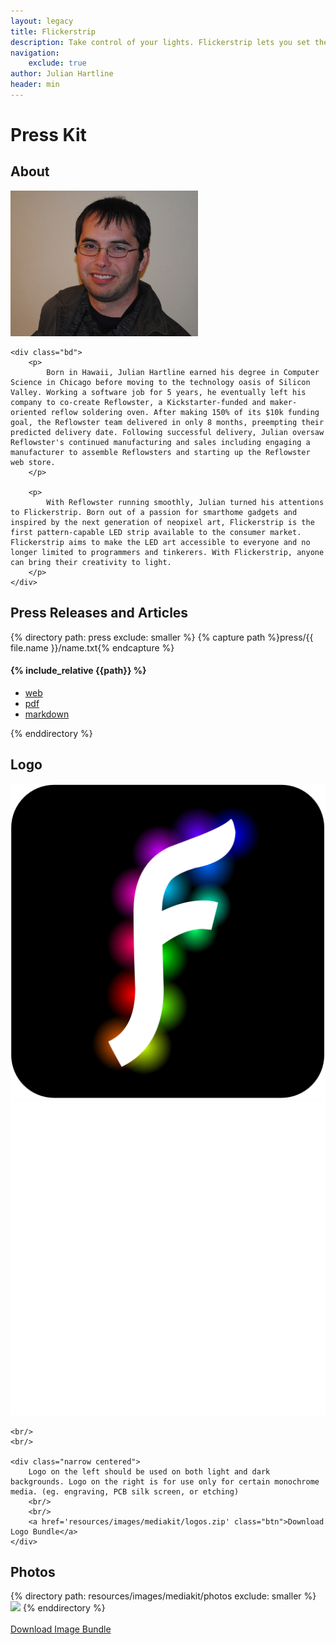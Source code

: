 ```yaml
---
layout: legacy
title: Flickerstrip
description: Take control of your lights. Flickerstrip lets you set the mood, create your own light show, or 
navigation:
    exclude: true
author: Julian Hartline
header: min
---
```


<h1>Press Kit</h1>

<h2>About</h2>
<div class="media attribution">
	<a href="resources/images/mediakit/julian.jpg" class="img">
		<img src="resources/images/mediakit/julian.jpg" alt="me" width="300px" />
	</a>

	<div class="bd">
		<p>
			Born in Hawaii, Julian Hartline earned his degree in Computer Science in Chicago before moving to the technology oasis of Silicon Valley. Working a software job for 5 years, he eventually left his company to co-create Reflowster, a Kickstarter-funded and maker-oriented reflow soldering oven. After making 150% of its $10k funding goal, the Reflowster team delivered in only 8 months, preempting their predicted delivery date. Following successful delivery, Julian oversaw Reflowster's continued manufacturing and sales including engaging a manufacturer to assemble Reflowsters and starting up the Reflowster web store.
		</p>
		
		<p>
			With Reflowster running smoothly, Julian turned his attentions to Flickerstrip. Born out of a passion for smarthome gadgets and inspired by the next generation of neopixel art, Flickerstrip is the first pattern-capable LED strip available to the consumer market. Flickerstrip aims to make the LED art accessible to everyone and no longer limited to programmers and tinkerers. With Flickerstrip, anyone can bring their creativity to light.
		</p>
	</div>
</div>

<h2>Press Releases and Articles</h2>
<div class="press_releases">
    {% directory path: press exclude: smaller %}
        {% capture path %}press/{{ file.name }}/name.txt{% endcapture %}
        <div class="release">
            <h4>{% include_relative {{path}} %}</h4>
            <ul class='smalllinks'>
                <li>
                    <a href='press/{{ file.name }}/web.html'>web</a>
                </li>
                <li>
                    <a href='press/{{ file.name }}/{{ file.name }}.pdf'>pdf</a>
                </li>
                <li>
                    <a href='press/{{ file.name }}/{{ file.name }}.markdown'>markdown</a>
                </li>
            </ul>
        </div>
    {% enddirectory %}
</div>


<h2>Logo</h2>
<div class="textcentered">
	<div class="logobg">
		<img src="resources/images/mediakit/logo.png" />
	</div>
	<div class="logobg">
		<img src="resources/images/mediakit/f.png" />
	</div>
	
	<br/>
	<br/>
	
	<div class="narrow centered">
		Logo on the left should be used on both light and dark backgrounds. Logo on the right is for use only for certain monochrome media. (eg. engraving, PCB silk screen, or etching)
		<br/>
		<br/>
		<a href='resources/images/mediakit/logos.zip' class="btn">Download Logo Bundle</a>
	</div>
</div>

<h2>Photos</h2>
<div class="photogallery">
    {% directory path: resources/images/mediakit/photos exclude: smaller %}
        <a href='/flickerstrip/resources/images/mediakit/photos/{{ file.name }}'><img src='/flickerstrip/resources/images/mediakit/photos/smaller/{{ file.name }}' /></a>
    {% enddirectory %}
</div>

<br/>

<div class="textcentered">
	<a href='resources/images/mediakit/photos.zip' class="btn">Download Image Bundle</a>
</div>

<br/>
<br/>
<br/>
<br/>
<br/>
<br/>












